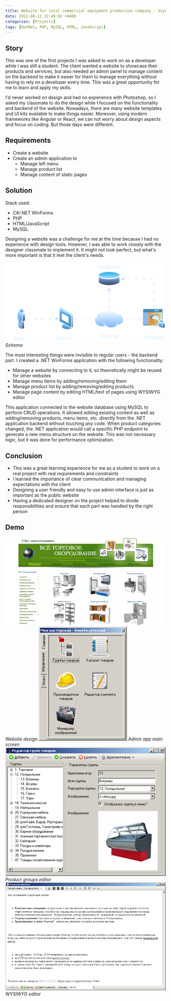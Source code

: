 ```yaml
---
title: Website for local commercial equipment production company - Vsyotorg
date: 2012-08-12 22:49:02 +0400
categories: [Projects]
tags: [DotNet, PHP, MySQL, HTML, JavaScript]
---
```


## Story
This was one of the first projects I was asked to work on as a developer while I was still a student. The client wanted a website to showcase their products and services, but also needed an admin panel to manage content on the backend to make it easier for them to manage everything without having to rely on a developer every time. This was a great opportunity for me to learn and apply my skills.

I'd never worked on design and had no experience with Photoshop, so I asked my classmate to do the design while I focused on the functionality and backend of the website. Nowadays, there are many website templates and UI kits available to make things easier. Moreover, using modern frameworks like Angular or React, we can not worry about design aspects and focus on coding. But those days were different.

## Requirements
- Create a website
- Create an admin application to
  - Manage left menu
  - Manage product list
  - Manage content of static pages

## Solution
Stack used:
- C#/.NET WinForms
- PHP
- HTML/JavaScript
- MySQL

Designing a website was a challenge for me at the time because I had no experience with design tools. However, I was able to work closely with the designer classmate to implement it. It might not look perfect, but what's more important is that it met the client's needs.

![Schema](/assets/img/vsyotorg/schema-01.svg)
_Schema_

The most interesting things were invisible to regular users - the backend part. I created a .NET WinForms application with the following functionality:
- Manage a website by connecting to it, so theoretically might be reused for other websites
- Manage menu items by adding/removing/editing them
- Manage product list by adding/removing/editing products
- Manage page content by editing HTML/text of pages using WYSIWYG editor

This application connected to the website database using MySQL to perform CRUD operations. It allowed editing existing content as well as adding/removing products, menu items, etc. directly from the .NET application backend without touching any code. When product categories changed, the .NET application would call a specific PHP endpoint to generate a new menu structure on the website. This was not necessary logic, but it was done for performance optimization.

## Conclusion
- This was a great learning experience for me as a student to work on a real project with real requirements and constraints
- I learned the importance of clear communication and managing expectations with the client
- Designing a user friendly and easy to use admin interface is just as important as the public website
- Having a dedicated designer on the project helped to divide responsibilities and ensure that each part was handled by the right person

## Demo

![Website design](/assets/img/vsyotorg/web.png)
_Website design_
![Admin app main screen](/assets/img/vsyotorg/admin-02.png)
_Admin app main screen_
![Product groups editor](/assets/img/vsyotorg/admin-03.png)
_Product groups editor_
![WYSIWYG editor](/assets/img/vsyotorg/admin-05.png)
_WYSIWYG editor_
